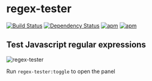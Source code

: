 regex-tester
============
[![Build Status](https://travis-ci.org/deprint/regex-tester.svg)](https://travis-ci.org/deprint/regex-tester) [![Dependency Status](https://david-dm.org/deprint/regex-tester.svg)](https://david-dm.org/deprint/regex-tester) [![apm](https://img.shields.io/apm/dm/regex-tester.svg)](https://github.com/deprint/regex-tester) [![apm](https://img.shields.io/apm/v/regex-tester.svg)](https://github.com/deprint/regex-tester)

## Test Javascript regular expressions
![regex-tester](https://cloud.githubusercontent.com/assets/7817714/8271615/f99ad49a-1820-11e5-9b50-d16facc38511.png)

Run `regex-tester:toggle` to open the panel
